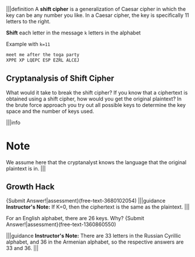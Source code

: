|||definition
A **shift cipher** is a generalization of Caesar cipher in which the key can be any number you like. In a Caesar cipher, the key is specifically 11 letters to the right.


**Shift** each letter in the message `k` letters in the alphabet

Example with `k=11`

```bash
meet me after the toga party
XPPE XP LQEPC ESP EZRL ALCEJ
```

## Cryptanalysis of Shift Cipher
What would it take to break the shift cipher? If you know that a ciphertext is obtained using a shift cipher, how would you get the original plaintext? In the brute force approach you try out all possible keys to determine the key space and the number of keys used. 

  |||info
# Note
We assume here that the cryptanalyst knows the language that the original plaintext is in.
|||

## Growth Hack 
{Submit Answer!|assessment}(free-text-3680102054)
|||guidance
**Instructor's Note:** If K=0, then the ciphertext is the same as the plaintext.
|||

For an English alphabet, there are 26 keys. Why?
{Submit Answer!|assessment}(free-text-1360860550)

|||guidance
**Instructor's Note:** There are 33 letters in the Russian Cyrillic alphabet, and 36 in the Armenian alphabet, so the respective answers are 33 and 36.
|||

